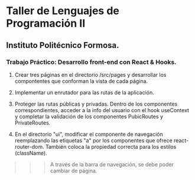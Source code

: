 # Taller de Lenguajes de Programación II

## Instituto Politécnico Formosa.

### Trabajo Práctico: Desarrollo front-end con React & Hooks.

1. Crear tres páginas en el directorio /src/pages y desarrollar los compontentes que conforman la vista de cada página.

2. Implementar un enrutador para las rutas de la aplicación.

3. Proteger las rutas públicas y privadas. Dentro de los componentes correspondientes, acceder a la info del usuario con el hook useContext y completar la validación de los componentes PubicRoutes y PrivateRoutes.



4. En el directorio "ui", modificar el componente de navegación reemplazando las etiquetas "a" por los componentes que ofrece react-router-dom. También coloca la propiedad correcta para los estilos (className).

>>> A través de la barra de navegación, se debe poder cambiar de página.


